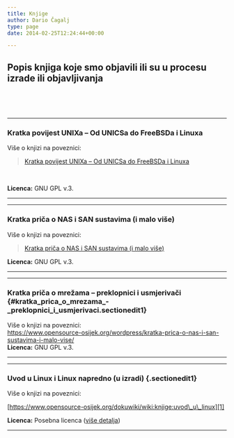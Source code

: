 ```yaml
---
title: Knjige
author: Dario Čagalj
type: page
date: 2014-02-25T12:24:44+00:00

---
```

## Popis knjiga koje smo objavili ili su u procesu izrade ili objavljivanja

&nbsp;

&nbsp;

* * *

### **Kratka povijest UNIXa &#8211; Od UNICSa do FreeBSDa i Linuxa**

<p class="sectionedit1">
  Više o knjizi na poveznici:
</p>

<blockquote data-secret="lZFNhzNDcP" class="wp-embedded-content">
  <p>
    <a href="https://www.opensource-osijek.org/wordpress/kratka-povijest-unixa-od-unicsa-do-freebsda-i-linuxa/">Kratka povijest UNIXa &#8211; Od UNICSa do FreeBSDa i Linuxa</a>
  </p>
</blockquote>

<iframe class="wp-embedded-content" sandbox="allow-scripts" security="restricted" style="position: absolute; clip: rect(1px, 1px, 1px, 1px);" src="https://www.opensource-osijek.org/wordpress/kratka-povijest-unixa-od-unicsa-do-freebsda-i-linuxa/embed/#?secret=lZFNhzNDcP" data-secret="lZFNhzNDcP" width="500" height="282" title="&#8220;Kratka povijest UNIXa &#8211; Od UNICSa do FreeBSDa i Linuxa&#8221; &#8212; Open Source Osijek" frameborder="0" marginwidth="0" marginheight="0" scrolling="no"></iframe>

&nbsp;

**Licenca:** GNU GPL v.3.

* * *

* * *

### **Kratka priča o NAS i SAN sustavima (i malo više)**

Više o knjizi na poveznici:

<blockquote data-secret="rwmngEe0td" class="wp-embedded-content">
  <p>
    <a href="https://www.opensource-osijek.org/wordpress/kratka-prica-o-nas-i-san-sustavima-i-malo-vise/">Kratka priča o NAS i SAN sustavima (i malo više)</a>
  </p>
</blockquote>

<iframe class="wp-embedded-content" sandbox="allow-scripts" security="restricted" style="position: absolute; clip: rect(1px, 1px, 1px, 1px);" src="https://www.opensource-osijek.org/wordpress/kratka-prica-o-nas-i-san-sustavima-i-malo-vise/embed/#?secret=rwmngEe0td" data-secret="rwmngEe0td" width="500" height="282" title="&#8220;Kratka priča o NAS i SAN sustavima (i malo više)&#8221; &#8212; Open Source Osijek" frameborder="0" marginwidth="0" marginheight="0" scrolling="no"></iframe>

**Licenca:** GNU GPL v.3.

* * *

* * *

### Kratka priča o mrežama &#8211; preklopnici i usmjerivači {#kratka_prica_o_mrezama_-_preklopnici_i_usmjerivaci.sectionedit1}

<div class="level1">
  Više o knjizi na poveznici:
</div>

<div>
</div>

<div>
  <a href="https://www.opensource-osijek.org/wordpress/kratka-prica-o-mrezama-preklopnici-i-usmjerivaci/">https://www.opensource-osijek.org/wordpress/kratka-prica-o-nas-i-san-sustavima-i-malo-vise/</a>
</div>

<div>
</div>

<div>
</div>

<div>
</div>

<div>
  <strong>Licenca:</strong> GNU GPL v.3.
</div>

* * *

* * *

### **Uvod u Linux i Linux napredno** **(u izradi)** {.sectionedit1}

<p class="sectionedit1">
  Više o knjizi na poveznici:
</p>

[https://www.opensource-osijek.org/dokuwiki/wiki:knjige:uvod\_u\_linux][1]

**Licenca:** Posebna licenca ([više detalja][2])

* * *

&nbsp;

 [1]: https://www.opensource-osijek.org/dokuwiki/wiki:knjige:uvod_u_linux
 [2]: https://www.opensource-osijek.org/dokuwiki/wiki:knjige:uvod_u_linux#uvod_licenca